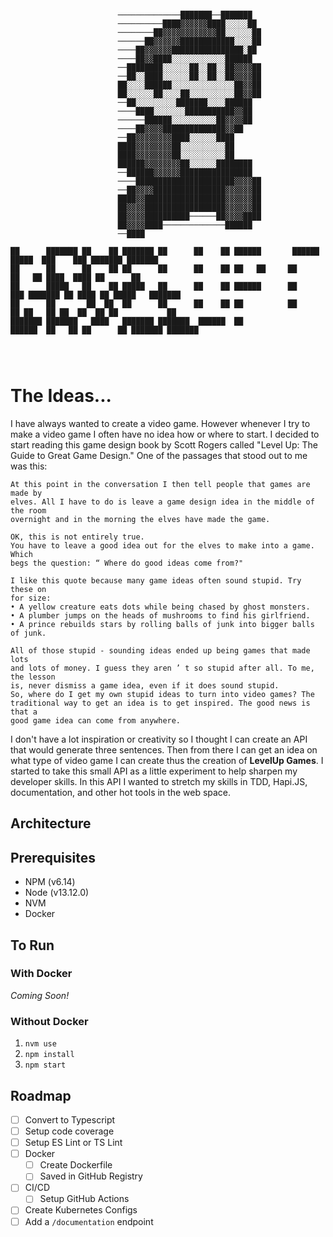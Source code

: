 ```

                        ──────────────███████──███████
                        ──────────████▓▓▓▓▓▓████░░░░░██
                        ────────██▓▓▓▓▓▓▓▓▓▓▓▓██░░░░░░██
                        ──────██▓▓▓▓▓▓████████████░░░░██
                        ────██▓▓▓▓▓▓████████████████░██
                        ────██▓▓████░░░░░░░░░░░░██████
                        ──████████░░░░░░██░░██░░██▓▓▓▓██
                        ──██░░████░░░░░░██░░██░░██▓▓▓▓██
                        ██░░░░██████░░░░░░░░░░░░░░██▓▓██
                        ██░░░░░░██░░░░██░░░░░░░░░░██▓▓██
                        ──██░░░░░░░░░███████░░░░██████
                        ────████░░░░░░░███████████▓▓██
                        ──────██████░░░░░░░░░░██▓▓▓▓██
                        ────██▓▓▓▓██████████████▓▓██
                        ──██▓▓▓▓▓▓▓▓████░░░░░░████
                        ████▓▓▓▓▓▓▓▓██░░░░░░░░░░██
                        ████▓▓▓▓▓▓▓▓██░░░░░░░░░░██
                        ██████▓▓▓▓▓▓▓▓██░░░░░░████████
                        ──██████▓▓▓▓▓▓████████████████
                        ────██████████████████████▓▓▓▓██
                        ──██▓▓▓▓████████████████▓▓▓▓▓▓██
                        ████▓▓██████████████████▓▓▓▓▓▓██
                        ██▓▓▓▓██████████████████▓▓▓▓▓▓██
                        ██▓▓▓▓██████████──────██▓▓▓▓████
                        ██▓▓▓▓████──────────────██████
                        ──████

██      ███████ ██    ██ ███████ ██      ██    ██ ██████       ██████   █████  ███    ███ ███████ ███████ 
██      ██      ██    ██ ██      ██      ██    ██ ██   ██     ██       ██   ██ ████  ████ ██      ██      
██      █████   ██    ██ █████   ██      ██    ██ ██████      ██   ███ ███████ ██ ████ ██ █████   ███████ 
██      ██       ██  ██  ██      ██      ██    ██ ██          ██    ██ ██   ██ ██  ██  ██ ██           ██ 
███████ ███████   ████   ███████ ███████  ██████  ██           ██████  ██   ██ ██      ██ ███████ ███████ 
                                                                                                          
                                                                                                          
```
# The Ideas...
I have always wanted to create a video game.  However whenever I try to make a video game I often have no idea how or where to start. 
I decided to start reading this game design book by Scott Rogers called "Level Up: The Guide to Great Game Design."  One of the passages that stood out to me was this:
```
At this point in the conversation I then tell people that games are made by
elves. All I have to do is leave a game design idea in the middle of the room
overnight and in the morning the elves have made the game.

OK, this is not entirely true.
You have to leave a good idea out for the elves to make into a game. Which
begs the question: “ Where do good ideas come from?"

I like this quote because many game ideas often sound stupid. Try these on
for size:
• A yellow creature eats dots while being chased by ghost monsters.
• A plumber jumps on the heads of mushrooms to find his girlfriend.
• A prince rebuilds stars by rolling balls of junk into bigger balls of junk.

All of those stupid - sounding ideas ended up being games that made lots
and lots of money. I guess they aren ’ t so stupid after all. To me, the lesson
is, never dismiss a game idea, even if it does sound stupid.
So, where do I get my own stupid ideas to turn into video games? The
traditional way to get an idea is to get inspired. The good news is that a
good game idea can come from anywhere.
```
I don't have a lot inspiration or creativity so I thought I can create an API that would generate three sentences. Then from there I can 
get an idea on what type of video game I can create thus the creation of **LevelUp Games**. I started to take this small API as a little 
experiment to help sharpen my developer skills. In this API I wanted to stretch my skills in TDD, Hapi.JS, documentation, and other hot tools
in the web space.

## Architecture

## Prerequisites
- NPM (v6.14)
- Node (v13.12.0)
- NVM
- Docker

## To Run
### With Docker
_Coming Soon!_

### Without Docker
1. `nvm use`
2. `npm install`
3. `npm start`


## Roadmap
- [ ] Convert to Typescript
- [ ] Setup code coverage
- [ ] Setup ES Lint or TS Lint
- [ ] Docker
    - [ ] Create Dockerfile
    - [ ] Saved in GitHub Registry
- [ ] CI/CD
    - [ ] Setup GitHub Actions
- [ ] Create Kubernetes Configs 
- [ ] Add a `/documentation` endpoint     
